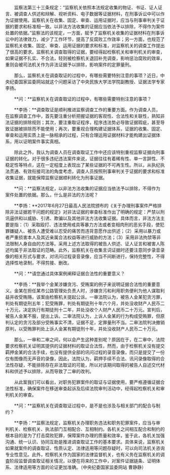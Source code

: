 　　监察法第三十三条规定：“监察机关依照本法规定收集的物证、书证、证人证言、被调查人供述和辩解、视听资料、电子数据等证据材料，在刑事诉讼中可以作为证据使用。监察机关在收集、固定、审查、运用证据时，应当与刑事审判关于证据的要求和标准相一致。以非法方法收集的证据应当依法予以排除，不得作为案件处置的依据。”监察法的该规定，一方面，赋予了监察机关收集的证据材料在刑事诉讼中的法律效力，减少了工作环节，提高了反腐败工作效率；另一方面，也规范了监察机关收集、固定、审查、运用证据的要求和标准，对监察机关的调查工作提出了很高的要求。监察机关调查取得的证据，要经得起检察机关和审判机关的审查，如果证据不扎实、不合法，轻则被检察机关退回补充调查，影响惩治腐败的效率，重则会被司法机关作为非法证据予以排除，影响案件的定罪量刑。

　　那么，监察机关在调查取证的过程中，有哪些需要特别注意的事项？近日，中央纪委国家监委网站就这个问题采访了中央民族大学法学院副教授、证据法学专家李扬。

　　**问：**监察机关在调查取证的过程中，有哪些需要特别注意的事项？

　　**李扬：**调查取证是顺利推进监察调查工作的重要方面。作为调查人员，在监察调查工作中，首先要注重分析把握证据的客观性、合法性和关联性，熟知非法证据的排除规则；其次，要注重取证程序，程序违法势必导致证据瑕疵，甚至导致证据被排除而不能使用；再次，要重视合理构建证据体系，证据的收集、固定、审查和运用实质上是一脉相承的过程，只有合理运用证据材料才能构建出证据体系，用以证明案件事实真相。

　　除此之外，我认为调查人员在调查取证工作中还应该特别重视监察证据向刑事证据的转化。对于很多违纪违法案件来说，证据往往有着稀有性、单一言辞性、不稳定性等特点，这在一定程度上表现出了某些证据的不可再生性。所以，从执纪执法贯通、有效衔接司法的角度考虑，调查人员按照刑事审判关于证据的要求和标准收集证据，就能保障监察证据顺利转化为刑事证据。

　　**问：**监察法规定，以非法方法收集的证据应当依法予以排除，不得作为案件处置的依据。那么，什么是非法的方法呢？

　　**李扬：**2017年6月27日最高人民法院颁布的《关于办理刑事案件严格排除非法证据若干问题的规定》对非法证据的审查标准作出了明确的规定：严禁以刑讯逼供和以威胁、引诱、欺骗以及其他非法方法收集证据。具体而言，非法方法主要是指：（1）采取殴打、违法使用戒具等暴力方法或者变相肉刑的恶劣手段，使犯罪嫌疑人、被告人遭受难以忍受的痛苦而违背意愿作出供述；（2）采用以暴力或者严重损害本人及其近亲属合法权益等进行威胁的方法；（3）采用非法拘禁等非法限制人身自由的方法等。采用上述方法取得的被告人供述、证人证言和被害人陈述均属于非法取证的范畴。此外，监察机关在收集言词证据时还要注意同步录音录像的相关形式与要求，对讯问过程录音录像，应当不间断进行，保持完整性，不得选择性地录制，不得剪接、删改。

　　**问：**请您通过具体案例阐释证据合法性的重要意义？

　　**李扬：**我举个金某涉嫌贪污、受贿案的例子来说明证据合法性的重要意义。金某在担任某市公路管理处负责人时，涉嫌贪污和利用职务便利为他人谋取利益并收受贿赂，该案由检察机关提起公诉。一审法院认为，被告人金某犯贪污罪，判处有期徒刑五年；犯受贿罪，判处有期徒刑十年六个月，并处没收财产人民币二十万元，决定执行有期徒刑十二年，并处没收个人财产人民币二十万元。宣判后，被告人金某不服，提出上诉。二审法院认为，上诉人金某的行为构成受贿罪，但原判认定的贪污及部分受贿事实不清，证据不足，定罪量刑不当。二审法院判决撤销原判，以受贿罪判处上诉人金某有期徒刑十年，并处没收财产人民币二十万元。

　　那么，一审和二审之间，何以会产生这种差别呢？原因在于，在二审中，法院要求检察机关证明其提供的证据材料的取证合法性，然而，由于检察机关没有提交羁押金某的合法手续，也没有提供全部的讯问过程的录音录像，而只是提交了一份仅有图像而无声音的录像，因此，法院认为，羁押手续不合法、讯问录像取得的合法性存疑，不能排除存在非法取证的可能，所以对该期间取得的被告人自述交代材料和供述予以排除，从而导致了二审的改判。

　　从此案我们可以看出，对职务犯罪案件的取证与证据使用，要严格遵循证据合法性标准，确保案件在移送审查起诉及后续法院审判活动中，经得起检察机关和审判机关的审查。

　　**问：**监察机关在调查取证过程中，是不是也涉及与相关部门的配合与制约？

　　**李扬：**监察法规定，监察机关办理职务违法和职务犯罪案件，应当与审判机关、检察机关、执法部门互相配合、互相制约。各机关之间相互配合和制约的根本目的是为了打击腐败犯罪，保障案件办理的质量和效率，鉴于此，各机关加强沟通、统一认识、协同互助是推进调查取证工作的基本要求。具体来说，监察机关如果就案件的调查取证、性质认定、法律适用等问题存疑时，可以向司法机关咨询专业性意见。此外，检察机关作为国家的法律监督机关，也有义务在监察机关的调査阶段监督调查取证相关情况，以便在将来的工作中，对案件证据链条、证明体系、法律适用等方面的论证更加准确。（中央纪委国家监委网站 曹静静）